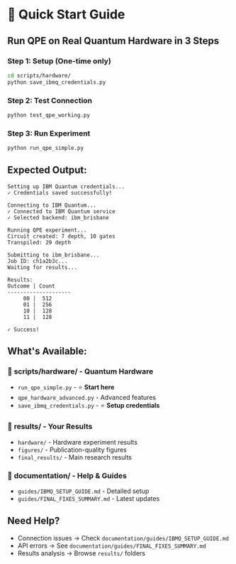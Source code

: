 # 🚀 Quick Start Guide

## Run QPE on Real Quantum Hardware in 3 Steps

### Step 1: Setup (One-time only)
```bash
cd scripts/hardware/
python save_ibmq_credentials.py
```

### Step 2: Test Connection
```bash
python test_qpe_working.py
```

### Step 3: Run Experiment
```bash
python run_qpe_simple.py
```

## Expected Output:
```
Setting up IBM Quantum credentials...
✓ Credentials saved successfully!

Connecting to IBM Quantum...
✓ Connected to IBM Quantum service
✓ Selected backend: ibm_brisbane

Running QPE experiment...
Circuit created: 7 depth, 10 gates
Transpiled: 29 depth

Submitting to ibm_brisbane...
Job ID: ch1a2b3c...
Waiting for results...

Results:
Outcome | Count
--------------------
     00 |  512
     01 |  256
     10 |  128
     11 |  128

✓ Success!
```

## What's Available:

### 📁 **scripts/hardware/** - Quantum Hardware
- `run_qpe_simple.py` - ⭐ **Start here**
- `qpe_hardware_advanced.py` - Advanced features
- `save_ibmq_credentials.py` - ⭐ **Setup credentials**

### 📁 **results/** - Your Results
- `hardware/` - Hardware experiment results
- `figures/` - Publication-quality figures
- `final_results/` - Main research results

### 📁 **documentation/** - Help & Guides
- `guides/IBMQ_SETUP_GUIDE.md` - Detailed setup
- `guides/FINAL_FIXES_SUMMARY.md` - Latest updates

## Need Help?
- Connection issues → Check `documentation/guides/IBMQ_SETUP_GUIDE.md`
- API errors → See `documentation/guides/FINAL_FIXES_SUMMARY.md`
- Results analysis → Browse `results/` folders